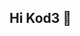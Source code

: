 ## Hi Kod3 👋

<!--

**Here are some ideas to get you started:**

🙋‍♀️ A introduction:
Meet Kod3, where the essence of innovation meets real-world impact. We are more than service providers; we are your dedicated innovation partners. Immerse yourself in our journey through client success stories, revealing the transformative capabilities of Serverless Development, DevOps, Software Development, and Cloud & Open Source Solutions. At Kod3, we shape the landscape of possibilities, architecting a future where technology seamlessly integrates with ingenuity. Our commitment to excellence is unwavering, creating a synergy that propels businesses to unprecedented heights. Dive into our narrative, and let's embark on a journey to co-create solutions that redefine the digital horizon.

🌈 Contribution guidelines - how can the community get involved?
👩‍💻 Useful resources - where can the community find your docs? Is there anything else the community should know?
🍿 Fun facts 
🧙 Remember, you can do mighty things with the power of [Markdown](https://docs.github.com/github/writing-on-github/getting-started-with-writing-and-formatting-on-github/basic-writing-and-formatting-syntax)
-->
